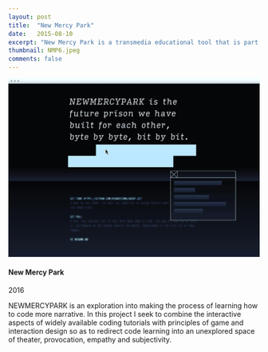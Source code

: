 ```yaml
---
layout: post
title:  "New Mercy Park"
date:   2015-08-10
excerpt: "New Mercy Park is a transmedia educational tool that is part narrative experience, part alternate reality game, part poetry, and part software tutorial, resulting in an experience that spans months and takes place across chat boxes, emails, and other internet platforms."
thumbnail: NMP6.jpeg
comments: false
---
```


<div class="col-md-7">
<p><img src="../posts/img/portfolio/NMP6.jpeg"/></p>
</div>

<div class="col-md-4 portfolio-description">
<h4>New Mercy Park</h4>
<p class="date">2016</p>
<p>NEWMERCYPARK is an exploration into making the process of learning how to code more narrative. In this project I seek to combine the interactive aspects of widely available coding tutorials with principles of game and interaction design so as to redirect code learning into an unexplored space of theater, provocation, empathy and subjectivity.</p>

</div>
